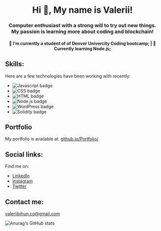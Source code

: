 <h1 align="center">Hi 👋, My name is Valerii!</h1>
<h3 align="center">Computer enthusiast with a strong will to try out new things. My passion is learning more about coding and blockchain!</h3>
<h4 align="center">
   🔭 I’m currently a student of of Denver Univercity Coding bootcamp;
| 🌱  Currently learning Node.js;</h4>


## Skills:

Here are a few technologies have been working with recently:

-  <img src="https://img.shields.io/badge/-Javascript-lightblue?logo=javascript" alt="Javascript badge" >
-  <img src="https://img.shields.io/badge/-CSS-lightblue?logo=CSS" alt="CSS badge" >
-  <img src="https://img.shields.io/badge/-HTML-lightblue?logo=HTML" alt="HTML badge" >
-  <img src="https://img.shields.io/badge/-Node.js-lightblue?logo=Node" alt="Node.js badge" >
-  <img src="https://img.shields.io/badge/-WordPress-lightblue?logo=WordPress" alt="WordPress badge" >
-  <img src="https://img.shields.io/badge/-Solidity-lightblue?logo=Solidity" alt="Solidity badge" >

## Portfolio

My portfolio is available at: <a href="https://valllerian.github.io/Portfolio/" target="_blank">github.io/Portfolio/</a>

## Social links:

Find me on:
- <a href="https://www.linkedin.com/in/valerii-bihun-8b0450217/" target="_blank">LinkedIn</a>
- <a href="https://www.instagram.com/vallerianinst/" target="_blank">Instagram</a>
- <a href="https://twitter.com/VallerianCRPT" target="_blank">Twitter</a>

## Contact me:

<a href="mailto:valeriibihun.co@gmail.com" >valeriibihun.co@gmail.com</a>










![Anurag's GitHub stats](https://github-readme-stats.vercel.app/api?valllerian=anuraghazra&show_icons=true&theme=radical)
